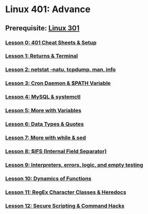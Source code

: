 # Linux 401: Advance

## Prerequisite: [Linux 301](https://github.com/inkVerb/VIP/tree/master/301)

### [Lesson 0: 401 Cheat Sheets & Setup](https://github.com/inkVerb/vip/blob/master/401/Lesson-00.md)

### [Lesson 1: Returns & Terminal](https://github.com/inkVerb/vip/blob/master/401/Lesson-01.md)

### [Lesson 2: netstat -natu, tcpdump, man, info](https://github.com/inkVerb/vip/blob/master/401/Lesson-02.md)

### [Lesson 3: Cron Daemon & $PATH Variable](https://github.com/inkVerb/vip/blob/master/401/Lesson-03.md)

### [Lesson 4: MySQL & systemctl](https://github.com/inkVerb/vip/blob/master/401/Lesson-04.md)

### [Lesson 5: More with Variables](https://github.com/inkVerb/vip/blob/master/401/Lesson-05.md)

### [Lesson 6: Data Types & Quotes](https://github.com/inkVerb/vip/blob/master/401/Lesson-06.md)

### [Lesson 7: More with while & sed](https://github.com/inkVerb/vip/blob/master/401/Lesson-07.md)

### [Lesson 8: $IFS (Internal Field Separator)](https://github.com/inkVerb/vip/blob/master/401/Lesson-08.md)

### [Lesson 9: Interpreters, errors, logic, and empty testing](https://github.com/inkVerb/vip/blob/master/401/Lesson-09.md)

### [Lesson 10: Dynamics of Functions](https://github.com/inkVerb/vip/blob/master/401/Lesson-10.md)

### [Lesson 11: RegEx Character Classes & Heredocs](https://github.com/inkVerb/vip/blob/master/401/Lesson-11.md)

### [Lesson 12: Secure Scripting & Command Hacks](https://github.com/inkVerb/vip/blob/master/401/Lesson-12.md)
